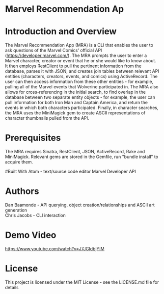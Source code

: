 # Marvel Recommendation Ap

# Introduction and Overview
The Marvel Recommendation App (MRA) is a CLI that enables the user to ask questions of the Marvel Comics' official API (https://developer.marvel.com/). The MRA prompts the user to enter a Marvel character, creator or event that he or she would like to know about. It then employs RestClient to pull the pertinent information from the database, parses it with JSON, and creates join tables between relevant API entities (characters, creators, events, and comics) using ActiveRecord. The user can then access information from these other entities - for example, pulling all of the Marvel events that Wolverine participated in. The MRA also allows for cross-referencing in the initial search, to find overlap in the database between two separate entity objects - for example, the user can pull information for both Iron Man and Captain America, and return the events in which both characters participated. Finally, in character searches, the MRA uses the MiniMagick gem to create ASCII representations of character thumbnails pulled from the API.

# Prerequisites
The MRA requires Sinatra, RestClient, JSON, ActiveRecord, Rake and MiniMagick. Relevant gems are stored in the Gemfile, run "bundle install" to acquire them.  

#Built With
Atom - text/source code editor
Marvel Developer API

# Authors
Dan Baamonde - API querying, object creation/relationships and ASCII art generation  
Chris Jacobs - CLI interaction

# Demo Video
https://www.youtube.com/watch?v=J7JGIdbjYIM

# License
This project is licensed under the MIT License - see the LICENSE.md file for details
